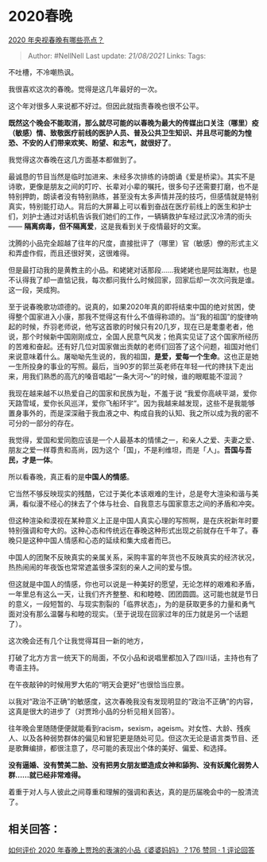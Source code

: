 # 2020春晚
[2020 年央视春晚有哪些亮点？](https://www.zhihu.com/question/367643109/answer/984896238)

> Author: #NellNell
Last update: *21/08/2021*
Links:
Tags:

不吐槽，不冷嘲热讽。

我很喜欢这次的春晚。觉得是这几年最好的一次。

这个年对很多人来说都不好过。但因此就指责春晚也很不公平。

**既然这个晚会不能取消，那么就尽可能的以春晚为最大的传媒出口关注（哪里）疫（敏感）情、致敬医疗前线的医护人员、普及公共卫生知识、并且尽可能的为惶恐、不安的人们带来欢笑、盼望、和志气，就很好了**。

我觉得这次春晚在这几方面基本都做到了。

最诚恳的节目当然是临时加进来、未经多次排练的诗朗诵《爱是桥梁》。其实不是诗歌，更像是朋友之间的叮咛、长辈对小辈的嘱托，很多句子还需要打磨，也不是特别押韵，朗读者没有特别熟练，甚至没有太多声情并茂的技巧，但感情就是特别真实，特别能打动人。背后的大屏幕上可以看到奋战在医疗前线上的医生和护士们，刘护士通过对话机告诉我们她们的工作，一辆辆救护车经过武汉冷清的街头 —— **隔离病毒，但不隔离爱**，这是我看到关于疫情最好的文案。

沈腾的小品完全超越了往年的尺度，直接批评了（哪里）官（敏感）僚的形式主义和弄虚作假，而且还很好笑，这很难得。

但是最打动我的是黄教主的小品。和姥姥对话那段……我姥姥也是阿兹海默，也是不认得我了却一直惦记我，每次都问我什么时候回家，回家后却一次次问我是谁。这一段，哭成狗。

至于说春晚歌功颂德的。说真的，如果2020年真的即将结束中国的绝对贫困，使得整个国家进入小康，那我不觉得这有什么不值得称颂的。当“我的祖国”的旋律响起的时候，乔羽老师说，他写这首歌的时候只有20几岁，现在已是耄耋老者，他说，那个时候新中国刚刚成立，全国人民意气风发；他真实见证了这个国家所经历的苦难和奋起。还有好几位对国家做出贡献的老师们回答了这个问题，祖国对他们来说意味着什么。屠呦呦先生说的，我的祖国，**是爱，爱每一个生命**。这也正是她一生所投身的事业的写照。最后，当90岁的郭兰英老师在年轻一代的搀扶下走出来，用我们熟悉的高亢的嗓音唱起“一条大河～”的时候，谁的眼眶能不湿润？

我现在越来越不以热爱自己的国家和民族为耻，不羞于说 “我爱你高峡平湖，爱你天路雪域，爱你长风巡洋，爱你飞船环宇“。因为我越来越发现，这些不是我能够置身事外的，而是深深融于我血液之中、构成自我的认知、我之所以成为我的密不可分的一部分的存在。

我觉得，爱国和爱同胞应该是一个人最基本的情愫之一，和亲人之爱、夫妻之爱、朋友之爱一样尊贵和高尚，因为这个「国」，不是利维坦，而是「人」。**吾国与吾民，才是一体**。

所以看春晚，真正看的是**中国人的情感**。

它当然不够反映现实的残酷，它过于美化本该艰难的生计，总是夸大渲染和谐与美满，看似漫不经心的抹去了个体与社会、自我意志与国家意志之间的矛盾和冲突。

但这种渲染和漠视在某种意义上正是中国人真实心理的写照啊，是在庆祝新年时要特别强调和夸大的。这种心态和传统远在春晚这种形式出现之前就存在千年了。春晚只是这种中国人情感和心态的延续和集大成者而已。

中国人的团聚不反映真实的亲属关系，采购丰富的年货也不反映真实的经济状况，热热闹闹的年夜饭也常常遮盖很多深刻的亲人之间的爱与恨。

但这就是中国人的情感，你也可以说是一种美好的愿望，无论怎样的艰难和矛盾，一年里总有这么一天，让我们齐齐整整、和和睦睦、团团圆圆。这可能也就是节日的意义，一段短暂的、与现实割裂的「临界状态」，为的是获取更多的力量和勇气面对没有那么温馨与和睦的现实。（至于说现在回家过年的压力就是另一个话题了）。

这次晚会还有几个让我觉得耳目一新的地方，

打破了北方方言一统天下的局面，不仅小品和说唱里都加入了四川话，主持也有了粤语主持。

在午夜敲钟的时候用罗大佑的“明天会更好”也很恰当应景。

以我对“政治不正确”的敏感度，这次春晚我没有发现明显的“政治不正确”的内容，这真是很大的进步了（对贾玲小品的分析见相关回答）。

往年晚会里随随便便就能看到racism，sexism，ageism。对女性、大龄、残疾人、以及各种弱势群体的偏见和冒犯更是随处可见。但这次无论是语言类节目、还是歌舞编排，都很注意了，尽可能的表现出个体的美好、偏爱、和选择。

**没有逼婚、没有赞美二胎、没有把男女朋友塑造成女神和舔狗、没有妖魔化弱势人群……就已经非常难得。**

着重于对人与人彼此之间尊重和理解的强调和表达，真的是历届晚会中的一股清流了。

## 相关回答：

[如何评价 2020 年春晚上贾玲的表演的小品《婆婆妈妈》？176 赞同 · 1 评论回答](https://www.zhihu.com/question/367643128/answer/985709708)
